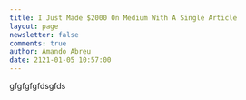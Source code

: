 ```yaml
---
title: I Just Made $2000 On Medium With A Single Article
layout: page
newsletter: false
comments: true
author: Amando Abreu
date: 2121-01-05 10:57:00
---
```

gfgfgfgfdsgfds